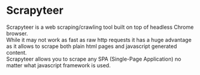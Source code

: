 # Scrapyteer

Scrapyteer is a web scraping/crawling tool built on top of headless Chrome browser.        
While it may not work as fast as raw http requests it has a huge advantage as it allows to scrape both plain html pages and javascript generated content.      
Scrapyteer allows you to scrape any SPA (Single-Page Application) no matter what javascript framework is used.       
